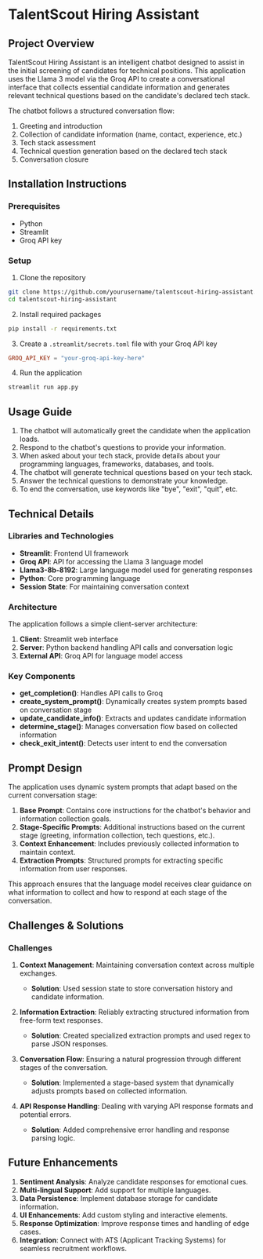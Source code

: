 # TalentScout Hiring Assistant

## Project Overview

TalentScout Hiring Assistant is an intelligent chatbot designed to assist in the initial screening of candidates for technical positions. This application uses the Llama 3 model via the Groq API to create a conversational interface that collects essential candidate information and generates relevant technical questions based on the candidate's declared tech stack.

The chatbot follows a structured conversation flow:
1. Greeting and introduction
2. Collection of candidate information (name, contact, experience, etc.)
3. Tech stack assessment
4. Technical question generation based on the declared tech stack
5. Conversation closure

## Installation Instructions

### Prerequisites
- Python 
- Streamlit
- Groq API key

### Setup

1. Clone the repository
```bash
git clone https://github.com/yourusername/talentscout-hiring-assistant.git
cd talentscout-hiring-assistant
```

2. Install required packages
```bash
pip install -r requirements.txt
```

3. Create a `.streamlit/secrets.toml` file with your Groq API key
```toml
GROQ_API_KEY = "your-groq-api-key-here"
```

4. Run the application
```bash
streamlit run app.py
```

## Usage Guide

1. The chatbot will automatically greet the candidate when the application loads.
2. Respond to the chatbot's questions to provide your information.
3. When asked about your tech stack, provide details about your programming languages, frameworks, databases, and tools.
4. The chatbot will generate technical questions based on your tech stack.
5. Answer the technical questions to demonstrate your knowledge.
6. To end the conversation, use keywords like "bye", "exit", "quit", etc.

## Technical Details

### Libraries and Technologies
- **Streamlit**: Frontend UI framework
- **Groq API**: API for accessing the Llama 3 language model
- **Llama3-8b-8192**: Large language model used for generating responses
- **Python**: Core programming language
- **Session State**: For maintaining conversation context

### Architecture
The application follows a simple client-server architecture:
1. **Client**: Streamlit web interface
2. **Server**: Python backend handling API calls and conversation logic
3. **External API**: Groq API for language model access

### Key Components
- **get_completion()**: Handles API calls to Groq
- **create_system_prompt()**: Dynamically creates system prompts based on conversation stage
- **update_candidate_info()**: Extracts and updates candidate information
- **determine_stage()**: Manages conversation flow based on collected information
- **check_exit_intent()**: Detects user intent to end the conversation

## Prompt Design

The application uses dynamic system prompts that adapt based on the current conversation stage:

1. **Base Prompt**: Contains core instructions for the chatbot's behavior and information collection goals.
2. **Stage-Specific Prompts**: Additional instructions based on the current stage (greeting, information collection, tech questions, etc.).
3. **Context Enhancement**: Includes previously collected information to maintain context.
4. **Extraction Prompts**: Structured prompts for extracting specific information from user responses.

This approach ensures that the language model receives clear guidance on what information to collect and how to respond at each stage of the conversation.

## Challenges & Solutions

### Challenges
1. **Context Management**: Maintaining conversation context across multiple exchanges.
   - **Solution**: Used session state to store conversation history and candidate information.

2. **Information Extraction**: Reliably extracting structured information from free-form text responses.
   - **Solution**: Created specialized extraction prompts and used regex to parse JSON responses.

3. **Conversation Flow**: Ensuring a natural progression through different stages of the conversation.
   - **Solution**: Implemented a stage-based system that dynamically adjusts prompts based on collected information.

4. **API Response Handling**: Dealing with varying API response formats and potential errors.
   - **Solution**: Added comprehensive error handling and response parsing logic.

## Future Enhancements

1. **Sentiment Analysis**: Analyze candidate responses for emotional cues.
2. **Multi-lingual Support**: Add support for multiple languages.
3. **Data Persistence**: Implement database storage for candidate information.
4. **UI Enhancements**: Add custom styling and interactive elements.
5. **Response Optimization**: Improve response times and handling of edge cases.
6. **Integration**: Connect with ATS (Applicant Tracking Systems) for seamless recruitment workflows.
